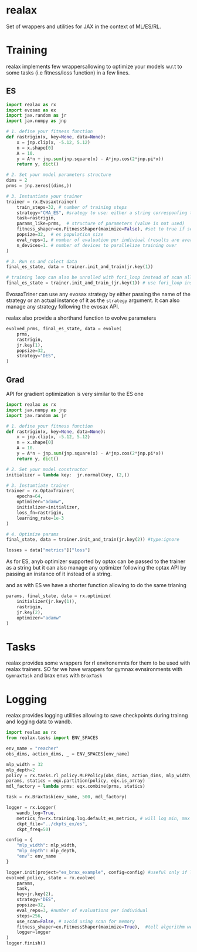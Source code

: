 # realax
Set of wrappers and utilities for JAX in the context of ML/ES/RL.

# Training

realax implements few wrappersallowing to optimize your models w.r.t to some tasks (i.e fitness/loss function) in a few lines.

## ES

```python
import realax as rx
import evosax as ex
import jax.random as jr
import jax.numpy as jnp

# 1. define your fitness function
def rastrigin(x, key=None, data=None):
	x = jnp.clip(x, -5.12, 5.12)
	n = x.shape[0]
	A = 10.
	y = A*n + jnp.sum(jnp.square(x) - A*jnp.cos(2*jnp.pi*x))
	return y, dict()

# 2. Set your model parameters structure
dims = 2
prms = jnp.zeros((dims,))

# 3. Instantiate your trainer
trainer = rx.Evosaxtrainer(
	train_steps=32, # number of training steps
	strategy="CMA_ES", #srategy to use: either a string corresponfing to one of evosax implemented strategy or a strategy following evosax API
	task=rastrigin,
	params_like=prms,  # structure of parameters (value is not used)	
	fitness_shaper=ex.FitnessShaper(maximize=False), #set to true if score should be maximized
	popsize=32,  # es population size
	eval_reps=1, # number of evaluation per indiviual (results are averages to get the individual fitness)
	n_devices=1. # number of devices to parallelize training over
)

# 3. Run es and colect data
final_es_state, data = trainer.init_and_train(jr.key(1))

# training loop can also be unrolled with fori_loop instead of scan allowing to save lot of memory (better when combined with wandb logging)
final_es_state = trainer.init_and_train_(jr.key(1)) # use fori_loop instaead of
```
EvosaxTriner can use any evosax strategy by either passing the name of the strategy or an actual instance of it as the `strategy` argument. It can also manage any strategy following the evosax API.

realax also provide a shorthand function to evolve parameters

```python
evolved_prms, final_es_state, data = evolve(
	prms, 
	rastrigin,
	jr.key(1),
	popsize=32,
	strategy="DES",
)
```

## Grad

API for gradient optimization is very similar to the ES one

```python
import realax as rx
import jax.numpy as jnp
import jax.random as jr

# 1. define your fitness function
def rastrigin(x, key=None, data=None):
	x = jnp.clip(x, -5.12, 5.12)
	n = x.shape[0]
	A = 10.
	y = A*n + jnp.sum(jnp.square(x) - A*jnp.cos(2*jnp.pi*x))
	return y, dict()

# 2. Set your model constructor
initializer = lambda key:  jr.normal(key, (2,))

# 3. Instamtiate trainer
trainer = rx.OptaxTrainer(
	epochs=64,
	optimizer="adamw",
	initializer=initializer,
	loss_fn=rastrigin,
    learning_rate=1e-3
)

# 4. Optimize params
final_state, data = trainer.init_and_train(jr.key(2)) #type:ignore

losses = data["metrics"]["loss"]
```

As for ES, anyb optimizer supported by optax can be passed to the trainer as a string but it can also manage any optimizer following the optax API by passing an instance of it instead of a string.

and as with ES we have a shorter function allowing to do the same trianing
```python
params, final_state, data = rx.optimize(
	initializer(jr.key(1)),
	rastrigin,
	jr.key(2),
	optimizer="adamw"
)
```

# Tasks

realax provides some wrappers for rl environemnts for them to be used with realax trainers. SO far we have wrappers for gymnax evnsironments with `GymnaxTask` and brax envs with `BraxTask`

# Logging

realax provides logging utilities allowing to save checkpoints during trainng and logging data to wandb. 

```python
import realax as rx
from realax.tasks import ENV_SPACES

env_name = "reacher"
obs_dims, action_dims, _ = ENV_SPACES[env_name]

mlp_width = 32
mlp_depth=2
policy = rx.tasks.rl_policy.MLPPolicy(obs_dims, action_dims, mlp_width, mlp_depth, key=jr.key(1))
params, statics = eqx.partition(policy, eqx.is_array)
mdl_factory = lambda prms: eqx.combine(prms, statics)

task = rx.BraxTask(env_name, 500, mdl_factory)

logger = rx.Logger(
	wandb_log=True, 
	metrics_fn=rx.training.log.default_es_metrics, # will log min, max and mean firness and ckpt current es mean. 
	ckpt_file="../ckpts_ex/es", 
	ckpt_freq=50)

config = {
	"mlp_width": mlp_width,
	"mlp_depth": mlp_depth,
	"env": env_name
}

logger.init(project="es_brax_example", config=config) #useful only if logging to wandb
evolved_policy, state = rx.evolve(										#type:ignore
	params, 
	task, 
	key=jr.key(2), 
	strategy="DES",
	popsize=32,
	eval_reps=3, #number of evaluations per individual
	steps=256, 
	use_scan=False, # avoid using scan for memory
	fitness_shaper=ex.FitnessShaper(maximize=True),  #tell algorithm we want to maximize fitness (default is minimizing)
	logger=logger
)
logger.finish()
```


